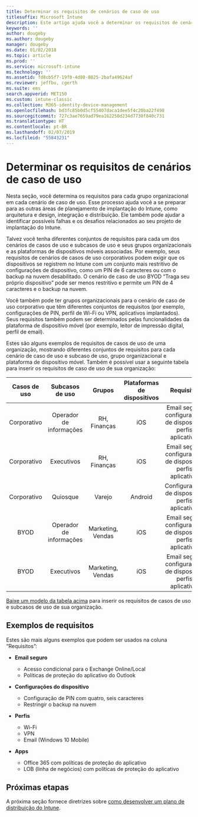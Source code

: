 ```yaml
---
title: Determinar os requisitos de cenários de caso de uso
titlesuffix: Microsoft Intune
description: Este artigo ajuda você a determinar os requisitos de cenários de casos de uso e subcasos de uso do Intune para uma implementação somente em nuvem do Microsoft Intune.
keywords: ''
author: dougeby
ms.author: dougeby
manager: dougeby
ms.date: 01/02/2018
ms.topic: article
ms.prod: ''
ms.service: microsoft-intune
ms.technology: ''
ms.assetid: fd8cb5f7-19f0-4d80-8825-2bafa49624af
ms.reviewer: jeffbu, cgerth
ms.suite: ems
search.appverid: MET150
ms.custom: intune-classic
ms.collection: M365-identity-device-management
ms.openlocfilehash: bd3fc85b0d5cf55407daca1dee5f4c20ba22f498
ms.sourcegitcommit: 727c3ae7659ad79ea162250d234d7730f840c731
ms.translationtype: HT
ms.contentlocale: pt-BR
ms.lasthandoff: 02/07/2019
ms.locfileid: "55843231"
---
```

# <a name="determine-use-case-scenario-requirements"></a>Determinar os requisitos de cenários de caso de uso

Nesta seção, você determina os requisitos para cada grupo organizacional em cada cenário de caso de uso. Esse processo ajuda você a se preparar para as outras áreas de planejamento de implantação do Intune, como arquitetura e design, integração e distribuição. Ele também pode ajudar a identificar possíveis falhas e os desafios relacionados ao seu projeto de implantação do Intune.

Talvez você tenha diferentes conjuntos de requisitos para cada um dos cenários de casos de uso e subcasos de uso e seus grupos organizacionais e as plataformas de dispositivos móveis associadas. Por exemplo, seus requisitos de cenários de casos de uso corporativos podem exigir que os dispositivos se registrem no Intune com um conjunto mais restritivo de configurações de dispositivo, como um PIN de 6 caracteres ou com o backup na nuvem desabilitado. O cenário de caso de uso BYOD “Traga seu próprio dispositivo” pode ser menos restritivo e permite um PIN de 4 caracteres e o backup na nuvem.

Você também pode ter grupos organizacionais para o cenário de caso de uso corporativo que têm diferentes conjuntos de requisitos (por exemplo, configurações de PIN, perfil de Wi-Fi ou VPN, aplicativos implantados). Seus requisitos também podem ser determinados pelas funcionalidades da plataforma de dispositivo móvel (por exemplo, leitor de impressão digital, perfil de email).

Estes são alguns exemplos de requisitos de casos de uso de uma organização, mostrando diferentes conjuntos de requisitos para cada cenário de caso de uso e subcaso de uso, grupo organizacional e plataforma de dispositivo móvel. Também é possível usar a seguinte tabela para inserir os requisitos de caso de uso de sua organização:

| **Casos de uso** | **Subcasos de uso** | **Grupos** | **Plataformas de dispositivos** | **Requisitos** |
|:---:|:---:|:---:|:---:|:---:|
| Corporativo | Operador de informações | RH, Finanças | iOS | Email seguro, configurações de dispositivo, perfis, aplicativos |                                                          
| Corporativo | Executivos | RH, Finanças | iOS | Email seguro, configurações de dispositivo, perfis, aplicativos |                                                         
| Corporativo | Quiosque | Varejo | Android | Configurações de dispositivo, perfis, aplicativos |
| BYOD | Operador de informações | Marketing, Vendas | iOS | Email seguro, configurações de dispositivo, perfis, aplicativos |                                                         
| BYOD | Executivos | Marketing, Vendas | iOS | Email seguro, configurações de dispositivo, perfis, aplicativos |

[Baixe um modelo da tabela acima](https://gallery.technet.microsoft.com/Intune-deployment-planning-fae156c2?redir=0) para inserir os requisitos de casos de uso e subcasos de uso de sua organização.


## <a name="examples-of-requirements"></a>Exemplos de requisitos

Estes são mais alguns exemplos que podem ser usados na coluna “Requisitos”:

- **Email seguro**
    - Acesso condicional para o Exchange Online/Local
    - Políticas de proteção do aplicativo do Outlook

- **Configurações do dispositivo**
    - Configuração de PIN com quatro, seis caracteres
    - Restringir o backup na nuvem

- **Perfis**
    - Wi-Fi
    - VPN
    - Email (Windows 10 Mobile)

- **Apps**
    - Office 365 com políticas de proteção do aplicativo
    - LOB (linha de negócios) com políticas de proteção do aplicativo

## <a name="next-steps"></a>Próximas etapas

A próxima seção fornece diretrizes sobre [como desenvolver um plano de distribuição do Intune](planning-guide-rollout-plan.md).
